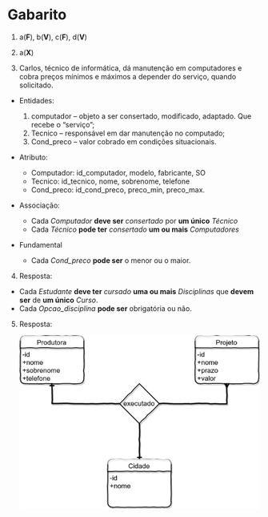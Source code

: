 # Gabarito

1. a(**F**), b(**V**), c(**F**), d(**V**)

2. a(**X**)

3. Carlos, técnico de informática, dá manutenção em computadores e cobra preços mínimos e máximos a depender do  serviço, quando solicitado.

- Entidades:
    1. computador – objeto a ser consertado, modificado, adaptado. Que recebe o “serviço”;
    2. Tecnico – responsável em dar manutenção no computado;
    3. Cond_preco – valor cobrado em condições situacionais.

- Atributo:
    - Computador: id_computador, modelo, fabricante, SO
    - Tecnico: id_tecnico, nome, sobrenome, telefone
    - Cond_preco: id_cond_preco, preco_min, preco_max.

- Associação:
    - Cada *Computador* **deve ser** *consertado* por **um único** *Técnico*
    - Cada *Técnico* **pode ter** *consertado* **um ou mais** *Computadores*
- Fundamental
    - Cada *Cond_preco* **pode ser** o menor ou o maior.

4. Resposta:
- Cada *Estudante* **deve ter** *cursado* **uma ou mais** *Disciplinas* que **devem ser** de **um único** *Curso*.
- Cada *Opcao_disciplina* **pode ser** obrigatória ou não.

5. Resposta:

    ![Resposta_q5](img/q5.png "Resposta q5 da av1")